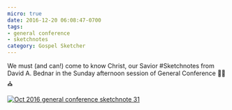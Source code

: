 ```yaml
---
micro: true
date: 2016-12-20 06:08:47-0700
tags:
- general conference
- sketchnotes
category: Gospel Sketcher
---
```


We must (and can!) come to know Christ, our Savior
#Sketchnotes from David A. Bednar in the Sunday afternoon session of General Conference ✍🏼⛪️

[![Oct 2016 general conference sketchnote 31](https://media.bennorris.org/images/gospelsketcher/uploads/2018/b2383e11cc.jpg)](https://media.bennorris.org/images/gospelsketcher/uploads/2018/b2383e11cc.jpg)